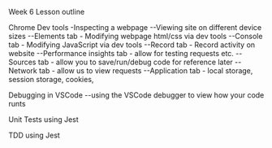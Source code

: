 Week 6 Lesson outline

Chrome Dev tools
-Inspecting a webpage
--Viewing site on different device sizes
--Elements tab - Modifying webpage html/css via dev tools
--Console tab - Modifying JavaScript via dev tools
--Record tab - Record activity on website
--Performance insights tab - allow for testing requests etc.
--Sources tab - allow you to save/run/debug code for reference later
--Network tab - allow us to view requests
--Application tab - local storage, session storage, cookies,

Debugging in VSCode
--using the VSCode debugger to view how your code runts

Unit Tests using Jest

TDD using Jest
